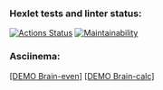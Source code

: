 ### Hexlet tests and linter status:
[![Actions Status](https://github.com/natalia-nuikina/frontend-project-44/actions/workflows/hexlet-check.yml/badge.svg)](https://github.com/natalia-nuikina/frontend-project-44/actions)
[![Maintainability](https://api.codeclimate.com/v1/badges/6db21d0c188996a307c6/maintainability)](https://codeclimate.com/github/natalia-nuikina/frontend-project-44/maintainability)

### Asciinema:
[[DEMO Brain-even]](https://asciinema.org/a/0XgamVlRsH6ojOX8i8HIFbyNe)
[[DEMO Brain-calc]](https://asciinema.org/a/SLkxu2hZrkslGYRrZ6wkDVFFH)

